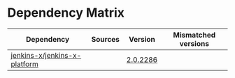 # Dependency Matrix

Dependency | Sources | Version | Mismatched versions
---------- | ------- | ------- | -------------------
[jenkins-x/jenkins-x-platform](https://github.com/jenkins-x/jenkins-x-platform) |  | [2.0.2286](https://github.com/jenkins-x/jenkins-x-platform/releases/tag/v2.0.2286) | 
